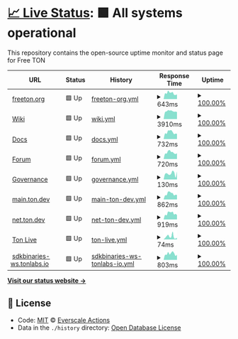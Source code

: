 # [📈 Live Status](https://everscale-actions.github.io/everscale-status): <!--live status--> **🟩 All systems operational**

This repository contains the open-source uptime monitor and status page for Free TON

<!--start: status pages-->
<!-- This summary is generated by Upptime (https://github.com/upptime/upptime) -->
<!-- Do not edit this manually, your changes will be overwritten -->
<!-- prettier-ignore -->
| URL | Status | History | Response Time | Uptime |
| --- | ------ | ------- | ------------- | ------ |
| <img alt="" src="https://favicons.githubusercontent.com/freeton.org" height="13"> [freeton.org](https://freeton.org) | 🟩 Up | [freeton-org.yml](https://github.com/everscale-actions/everscale-status/commits/HEAD/history/freeton-org.yml) | <details><summary><img alt="Response time graph" src="./graphs/freeton-org/response-time-week.png" height="20"> 643ms</summary><br><a href="https://everscale-actions.github.io/everscale-status/history/freeton-org"><img alt="Response time 505" src="https://img.shields.io/endpoint?url=https%3A%2F%2Fraw.githubusercontent.com%2Feverscale-actions%2Feverscale-status%2FHEAD%2Fapi%2Ffreeton-org%2Fresponse-time.json"></a><br><a href="https://everscale-actions.github.io/everscale-status/history/freeton-org"><img alt="24-hour response time 512" src="https://img.shields.io/endpoint?url=https%3A%2F%2Fraw.githubusercontent.com%2Feverscale-actions%2Feverscale-status%2FHEAD%2Fapi%2Ffreeton-org%2Fresponse-time-day.json"></a><br><a href="https://everscale-actions.github.io/everscale-status/history/freeton-org"><img alt="7-day response time 643" src="https://img.shields.io/endpoint?url=https%3A%2F%2Fraw.githubusercontent.com%2Feverscale-actions%2Feverscale-status%2FHEAD%2Fapi%2Ffreeton-org%2Fresponse-time-week.json"></a><br><a href="https://everscale-actions.github.io/everscale-status/history/freeton-org"><img alt="30-day response time 655" src="https://img.shields.io/endpoint?url=https%3A%2F%2Fraw.githubusercontent.com%2Feverscale-actions%2Feverscale-status%2FHEAD%2Fapi%2Ffreeton-org%2Fresponse-time-month.json"></a><br><a href="https://everscale-actions.github.io/everscale-status/history/freeton-org"><img alt="1-year response time 471" src="https://img.shields.io/endpoint?url=https%3A%2F%2Fraw.githubusercontent.com%2Feverscale-actions%2Feverscale-status%2FHEAD%2Fapi%2Ffreeton-org%2Fresponse-time-year.json"></a></details> | <details><summary><a href="https://everscale-actions.github.io/everscale-status/history/freeton-org">100.00%</a></summary><a href="https://everscale-actions.github.io/everscale-status/history/freeton-org"><img alt="All-time uptime 83.96%" src="https://img.shields.io/endpoint?url=https%3A%2F%2Fraw.githubusercontent.com%2Feverscale-actions%2Feverscale-status%2FHEAD%2Fapi%2Ffreeton-org%2Fuptime.json"></a><br><a href="https://everscale-actions.github.io/everscale-status/history/freeton-org"><img alt="24-hour uptime 100.00%" src="https://img.shields.io/endpoint?url=https%3A%2F%2Fraw.githubusercontent.com%2Feverscale-actions%2Feverscale-status%2FHEAD%2Fapi%2Ffreeton-org%2Fuptime-day.json"></a><br><a href="https://everscale-actions.github.io/everscale-status/history/freeton-org"><img alt="7-day uptime 100.00%" src="https://img.shields.io/endpoint?url=https%3A%2F%2Fraw.githubusercontent.com%2Feverscale-actions%2Feverscale-status%2FHEAD%2Fapi%2Ffreeton-org%2Fuptime-week.json"></a><br><a href="https://everscale-actions.github.io/everscale-status/history/freeton-org"><img alt="30-day uptime 99.57%" src="https://img.shields.io/endpoint?url=https%3A%2F%2Fraw.githubusercontent.com%2Feverscale-actions%2Feverscale-status%2FHEAD%2Fapi%2Ffreeton-org%2Fuptime-month.json"></a><br><a href="https://everscale-actions.github.io/everscale-status/history/freeton-org"><img alt="1-year uptime 81.01%" src="https://img.shields.io/endpoint?url=https%3A%2F%2Fraw.githubusercontent.com%2Feverscale-actions%2Feverscale-status%2FHEAD%2Fapi%2Ffreeton-org%2Fuptime-year.json"></a></details>
| <img alt="" src="https://favicons.githubusercontent.com/freeton.wiki" height="13"> [Wiki](https://freeton.wiki) | 🟩 Up | [wiki.yml](https://github.com/everscale-actions/everscale-status/commits/HEAD/history/wiki.yml) | <details><summary><img alt="Response time graph" src="./graphs/wiki/response-time-week.png" height="20"> 3910ms</summary><br><a href="https://everscale-actions.github.io/everscale-status/history/wiki"><img alt="Response time 4041" src="https://img.shields.io/endpoint?url=https%3A%2F%2Fraw.githubusercontent.com%2Feverscale-actions%2Feverscale-status%2FHEAD%2Fapi%2Fwiki%2Fresponse-time.json"></a><br><a href="https://everscale-actions.github.io/everscale-status/history/wiki"><img alt="24-hour response time 3513" src="https://img.shields.io/endpoint?url=https%3A%2F%2Fraw.githubusercontent.com%2Feverscale-actions%2Feverscale-status%2FHEAD%2Fapi%2Fwiki%2Fresponse-time-day.json"></a><br><a href="https://everscale-actions.github.io/everscale-status/history/wiki"><img alt="7-day response time 3910" src="https://img.shields.io/endpoint?url=https%3A%2F%2Fraw.githubusercontent.com%2Feverscale-actions%2Feverscale-status%2FHEAD%2Fapi%2Fwiki%2Fresponse-time-week.json"></a><br><a href="https://everscale-actions.github.io/everscale-status/history/wiki"><img alt="30-day response time 3896" src="https://img.shields.io/endpoint?url=https%3A%2F%2Fraw.githubusercontent.com%2Feverscale-actions%2Feverscale-status%2FHEAD%2Fapi%2Fwiki%2Fresponse-time-month.json"></a><br><a href="https://everscale-actions.github.io/everscale-status/history/wiki"><img alt="1-year response time 4104" src="https://img.shields.io/endpoint?url=https%3A%2F%2Fraw.githubusercontent.com%2Feverscale-actions%2Feverscale-status%2FHEAD%2Fapi%2Fwiki%2Fresponse-time-year.json"></a></details> | <details><summary><a href="https://everscale-actions.github.io/everscale-status/history/wiki">100.00%</a></summary><a href="https://everscale-actions.github.io/everscale-status/history/wiki"><img alt="All-time uptime 99.82%" src="https://img.shields.io/endpoint?url=https%3A%2F%2Fraw.githubusercontent.com%2Feverscale-actions%2Feverscale-status%2FHEAD%2Fapi%2Fwiki%2Fuptime.json"></a><br><a href="https://everscale-actions.github.io/everscale-status/history/wiki"><img alt="24-hour uptime 100.00%" src="https://img.shields.io/endpoint?url=https%3A%2F%2Fraw.githubusercontent.com%2Feverscale-actions%2Feverscale-status%2FHEAD%2Fapi%2Fwiki%2Fuptime-day.json"></a><br><a href="https://everscale-actions.github.io/everscale-status/history/wiki"><img alt="7-day uptime 100.00%" src="https://img.shields.io/endpoint?url=https%3A%2F%2Fraw.githubusercontent.com%2Feverscale-actions%2Feverscale-status%2FHEAD%2Fapi%2Fwiki%2Fuptime-week.json"></a><br><a href="https://everscale-actions.github.io/everscale-status/history/wiki"><img alt="30-day uptime 100.00%" src="https://img.shields.io/endpoint?url=https%3A%2F%2Fraw.githubusercontent.com%2Feverscale-actions%2Feverscale-status%2FHEAD%2Fapi%2Fwiki%2Fuptime-month.json"></a><br><a href="https://everscale-actions.github.io/everscale-status/history/wiki"><img alt="1-year uptime 99.79%" src="https://img.shields.io/endpoint?url=https%3A%2F%2Fraw.githubusercontent.com%2Feverscale-actions%2Feverscale-status%2FHEAD%2Fapi%2Fwiki%2Fuptime-year.json"></a></details>
| <img alt="" src="https://favicons.githubusercontent.com/docs.ton.dev" height="13"> [Docs](http://docs.ton.dev) | 🟩 Up | [docs.yml](https://github.com/everscale-actions/everscale-status/commits/HEAD/history/docs.yml) | <details><summary><img alt="Response time graph" src="./graphs/docs/response-time-week.png" height="20"> 732ms</summary><br><a href="https://everscale-actions.github.io/everscale-status/history/docs"><img alt="Response time 748" src="https://img.shields.io/endpoint?url=https%3A%2F%2Fraw.githubusercontent.com%2Feverscale-actions%2Feverscale-status%2FHEAD%2Fapi%2Fdocs%2Fresponse-time.json"></a><br><a href="https://everscale-actions.github.io/everscale-status/history/docs"><img alt="24-hour response time 577" src="https://img.shields.io/endpoint?url=https%3A%2F%2Fraw.githubusercontent.com%2Feverscale-actions%2Feverscale-status%2FHEAD%2Fapi%2Fdocs%2Fresponse-time-day.json"></a><br><a href="https://everscale-actions.github.io/everscale-status/history/docs"><img alt="7-day response time 732" src="https://img.shields.io/endpoint?url=https%3A%2F%2Fraw.githubusercontent.com%2Feverscale-actions%2Feverscale-status%2FHEAD%2Fapi%2Fdocs%2Fresponse-time-week.json"></a><br><a href="https://everscale-actions.github.io/everscale-status/history/docs"><img alt="30-day response time 718" src="https://img.shields.io/endpoint?url=https%3A%2F%2Fraw.githubusercontent.com%2Feverscale-actions%2Feverscale-status%2FHEAD%2Fapi%2Fdocs%2Fresponse-time-month.json"></a><br><a href="https://everscale-actions.github.io/everscale-status/history/docs"><img alt="1-year response time 748" src="https://img.shields.io/endpoint?url=https%3A%2F%2Fraw.githubusercontent.com%2Feverscale-actions%2Feverscale-status%2FHEAD%2Fapi%2Fdocs%2Fresponse-time-year.json"></a></details> | <details><summary><a href="https://everscale-actions.github.io/everscale-status/history/docs">100.00%</a></summary><a href="https://everscale-actions.github.io/everscale-status/history/docs"><img alt="All-time uptime 99.97%" src="https://img.shields.io/endpoint?url=https%3A%2F%2Fraw.githubusercontent.com%2Feverscale-actions%2Feverscale-status%2FHEAD%2Fapi%2Fdocs%2Fuptime.json"></a><br><a href="https://everscale-actions.github.io/everscale-status/history/docs"><img alt="24-hour uptime 100.00%" src="https://img.shields.io/endpoint?url=https%3A%2F%2Fraw.githubusercontent.com%2Feverscale-actions%2Feverscale-status%2FHEAD%2Fapi%2Fdocs%2Fuptime-day.json"></a><br><a href="https://everscale-actions.github.io/everscale-status/history/docs"><img alt="7-day uptime 100.00%" src="https://img.shields.io/endpoint?url=https%3A%2F%2Fraw.githubusercontent.com%2Feverscale-actions%2Feverscale-status%2FHEAD%2Fapi%2Fdocs%2Fuptime-week.json"></a><br><a href="https://everscale-actions.github.io/everscale-status/history/docs"><img alt="30-day uptime 100.00%" src="https://img.shields.io/endpoint?url=https%3A%2F%2Fraw.githubusercontent.com%2Feverscale-actions%2Feverscale-status%2FHEAD%2Fapi%2Fdocs%2Fuptime-month.json"></a><br><a href="https://everscale-actions.github.io/everscale-status/history/docs"><img alt="1-year uptime 99.99%" src="https://img.shields.io/endpoint?url=https%3A%2F%2Fraw.githubusercontent.com%2Feverscale-actions%2Feverscale-status%2FHEAD%2Fapi%2Fdocs%2Fuptime-year.json"></a></details>
| <img alt="" src="https://favicons.githubusercontent.com/forum.freeton.org" height="13"> [Forum](https://forum.freeton.org) | 🟩 Up | [forum.yml](https://github.com/everscale-actions/everscale-status/commits/HEAD/history/forum.yml) | <details><summary><img alt="Response time graph" src="./graphs/forum/response-time-week.png" height="20"> 720ms</summary><br><a href="https://everscale-actions.github.io/everscale-status/history/forum"><img alt="Response time 703" src="https://img.shields.io/endpoint?url=https%3A%2F%2Fraw.githubusercontent.com%2Feverscale-actions%2Feverscale-status%2FHEAD%2Fapi%2Fforum%2Fresponse-time.json"></a><br><a href="https://everscale-actions.github.io/everscale-status/history/forum"><img alt="24-hour response time 628" src="https://img.shields.io/endpoint?url=https%3A%2F%2Fraw.githubusercontent.com%2Feverscale-actions%2Feverscale-status%2FHEAD%2Fapi%2Fforum%2Fresponse-time-day.json"></a><br><a href="https://everscale-actions.github.io/everscale-status/history/forum"><img alt="7-day response time 720" src="https://img.shields.io/endpoint?url=https%3A%2F%2Fraw.githubusercontent.com%2Feverscale-actions%2Feverscale-status%2FHEAD%2Fapi%2Fforum%2Fresponse-time-week.json"></a><br><a href="https://everscale-actions.github.io/everscale-status/history/forum"><img alt="30-day response time 739" src="https://img.shields.io/endpoint?url=https%3A%2F%2Fraw.githubusercontent.com%2Feverscale-actions%2Feverscale-status%2FHEAD%2Fapi%2Fforum%2Fresponse-time-month.json"></a><br><a href="https://everscale-actions.github.io/everscale-status/history/forum"><img alt="1-year response time 723" src="https://img.shields.io/endpoint?url=https%3A%2F%2Fraw.githubusercontent.com%2Feverscale-actions%2Feverscale-status%2FHEAD%2Fapi%2Fforum%2Fresponse-time-year.json"></a></details> | <details><summary><a href="https://everscale-actions.github.io/everscale-status/history/forum">100.00%</a></summary><a href="https://everscale-actions.github.io/everscale-status/history/forum"><img alt="All-time uptime 99.96%" src="https://img.shields.io/endpoint?url=https%3A%2F%2Fraw.githubusercontent.com%2Feverscale-actions%2Feverscale-status%2FHEAD%2Fapi%2Fforum%2Fuptime.json"></a><br><a href="https://everscale-actions.github.io/everscale-status/history/forum"><img alt="24-hour uptime 100.00%" src="https://img.shields.io/endpoint?url=https%3A%2F%2Fraw.githubusercontent.com%2Feverscale-actions%2Feverscale-status%2FHEAD%2Fapi%2Fforum%2Fuptime-day.json"></a><br><a href="https://everscale-actions.github.io/everscale-status/history/forum"><img alt="7-day uptime 100.00%" src="https://img.shields.io/endpoint?url=https%3A%2F%2Fraw.githubusercontent.com%2Feverscale-actions%2Feverscale-status%2FHEAD%2Fapi%2Fforum%2Fuptime-week.json"></a><br><a href="https://everscale-actions.github.io/everscale-status/history/forum"><img alt="30-day uptime 99.97%" src="https://img.shields.io/endpoint?url=https%3A%2F%2Fraw.githubusercontent.com%2Feverscale-actions%2Feverscale-status%2FHEAD%2Fapi%2Fforum%2Fuptime-month.json"></a><br><a href="https://everscale-actions.github.io/everscale-status/history/forum"><img alt="1-year uptime 99.96%" src="https://img.shields.io/endpoint?url=https%3A%2F%2Fraw.githubusercontent.com%2Feverscale-actions%2Feverscale-status%2FHEAD%2Fapi%2Fforum%2Fuptime-year.json"></a></details>
| <img alt="" src="https://favicons.githubusercontent.com/gov.freeton.org" height="13"> [Governance](https://gov.freeton.org) | 🟩 Up | [governance.yml](https://github.com/everscale-actions/everscale-status/commits/HEAD/history/governance.yml) | <details><summary><img alt="Response time graph" src="./graphs/governance/response-time-week.png" height="20"> 130ms</summary><br><a href="https://everscale-actions.github.io/everscale-status/history/governance"><img alt="Response time 259" src="https://img.shields.io/endpoint?url=https%3A%2F%2Fraw.githubusercontent.com%2Feverscale-actions%2Feverscale-status%2FHEAD%2Fapi%2Fgovernance%2Fresponse-time.json"></a><br><a href="https://everscale-actions.github.io/everscale-status/history/governance"><img alt="24-hour response time 173" src="https://img.shields.io/endpoint?url=https%3A%2F%2Fraw.githubusercontent.com%2Feverscale-actions%2Feverscale-status%2FHEAD%2Fapi%2Fgovernance%2Fresponse-time-day.json"></a><br><a href="https://everscale-actions.github.io/everscale-status/history/governance"><img alt="7-day response time 130" src="https://img.shields.io/endpoint?url=https%3A%2F%2Fraw.githubusercontent.com%2Feverscale-actions%2Feverscale-status%2FHEAD%2Fapi%2Fgovernance%2Fresponse-time-week.json"></a><br><a href="https://everscale-actions.github.io/everscale-status/history/governance"><img alt="30-day response time 158" src="https://img.shields.io/endpoint?url=https%3A%2F%2Fraw.githubusercontent.com%2Feverscale-actions%2Feverscale-status%2FHEAD%2Fapi%2Fgovernance%2Fresponse-time-month.json"></a><br><a href="https://everscale-actions.github.io/everscale-status/history/governance"><img alt="1-year response time 218" src="https://img.shields.io/endpoint?url=https%3A%2F%2Fraw.githubusercontent.com%2Feverscale-actions%2Feverscale-status%2FHEAD%2Fapi%2Fgovernance%2Fresponse-time-year.json"></a></details> | <details><summary><a href="https://everscale-actions.github.io/everscale-status/history/governance">100.00%</a></summary><a href="https://everscale-actions.github.io/everscale-status/history/governance"><img alt="All-time uptime 99.94%" src="https://img.shields.io/endpoint?url=https%3A%2F%2Fraw.githubusercontent.com%2Feverscale-actions%2Feverscale-status%2FHEAD%2Fapi%2Fgovernance%2Fuptime.json"></a><br><a href="https://everscale-actions.github.io/everscale-status/history/governance"><img alt="24-hour uptime 100.00%" src="https://img.shields.io/endpoint?url=https%3A%2F%2Fraw.githubusercontent.com%2Feverscale-actions%2Feverscale-status%2FHEAD%2Fapi%2Fgovernance%2Fuptime-day.json"></a><br><a href="https://everscale-actions.github.io/everscale-status/history/governance"><img alt="7-day uptime 100.00%" src="https://img.shields.io/endpoint?url=https%3A%2F%2Fraw.githubusercontent.com%2Feverscale-actions%2Feverscale-status%2FHEAD%2Fapi%2Fgovernance%2Fuptime-week.json"></a><br><a href="https://everscale-actions.github.io/everscale-status/history/governance"><img alt="30-day uptime 100.00%" src="https://img.shields.io/endpoint?url=https%3A%2F%2Fraw.githubusercontent.com%2Feverscale-actions%2Feverscale-status%2FHEAD%2Fapi%2Fgovernance%2Fuptime-month.json"></a><br><a href="https://everscale-actions.github.io/everscale-status/history/governance"><img alt="1-year uptime 99.93%" src="https://img.shields.io/endpoint?url=https%3A%2F%2Fraw.githubusercontent.com%2Feverscale-actions%2Feverscale-status%2FHEAD%2Fapi%2Fgovernance%2Fuptime-year.json"></a></details>
| <img alt="" src="https://favicons.githubusercontent.com/main.ton.dev" height="13"> [main.ton.dev](http://main.ton.dev) | 🟩 Up | [main-ton-dev.yml](https://github.com/everscale-actions/everscale-status/commits/HEAD/history/main-ton-dev.yml) | <details><summary><img alt="Response time graph" src="./graphs/main-ton-dev/response-time-week.png" height="20"> 862ms</summary><br><a href="https://everscale-actions.github.io/everscale-status/history/main-ton-dev"><img alt="Response time 695" src="https://img.shields.io/endpoint?url=https%3A%2F%2Fraw.githubusercontent.com%2Feverscale-actions%2Feverscale-status%2FHEAD%2Fapi%2Fmain-ton-dev%2Fresponse-time.json"></a><br><a href="https://everscale-actions.github.io/everscale-status/history/main-ton-dev"><img alt="24-hour response time 699" src="https://img.shields.io/endpoint?url=https%3A%2F%2Fraw.githubusercontent.com%2Feverscale-actions%2Feverscale-status%2FHEAD%2Fapi%2Fmain-ton-dev%2Fresponse-time-day.json"></a><br><a href="https://everscale-actions.github.io/everscale-status/history/main-ton-dev"><img alt="7-day response time 862" src="https://img.shields.io/endpoint?url=https%3A%2F%2Fraw.githubusercontent.com%2Feverscale-actions%2Feverscale-status%2FHEAD%2Fapi%2Fmain-ton-dev%2Fresponse-time-week.json"></a><br><a href="https://everscale-actions.github.io/everscale-status/history/main-ton-dev"><img alt="30-day response time 931" src="https://img.shields.io/endpoint?url=https%3A%2F%2Fraw.githubusercontent.com%2Feverscale-actions%2Feverscale-status%2FHEAD%2Fapi%2Fmain-ton-dev%2Fresponse-time-month.json"></a><br><a href="https://everscale-actions.github.io/everscale-status/history/main-ton-dev"><img alt="1-year response time 710" src="https://img.shields.io/endpoint?url=https%3A%2F%2Fraw.githubusercontent.com%2Feverscale-actions%2Feverscale-status%2FHEAD%2Fapi%2Fmain-ton-dev%2Fresponse-time-year.json"></a></details> | <details><summary><a href="https://everscale-actions.github.io/everscale-status/history/main-ton-dev">100.00%</a></summary><a href="https://everscale-actions.github.io/everscale-status/history/main-ton-dev"><img alt="All-time uptime 96.85%" src="https://img.shields.io/endpoint?url=https%3A%2F%2Fraw.githubusercontent.com%2Feverscale-actions%2Feverscale-status%2FHEAD%2Fapi%2Fmain-ton-dev%2Fuptime.json"></a><br><a href="https://everscale-actions.github.io/everscale-status/history/main-ton-dev"><img alt="24-hour uptime 100.00%" src="https://img.shields.io/endpoint?url=https%3A%2F%2Fraw.githubusercontent.com%2Feverscale-actions%2Feverscale-status%2FHEAD%2Fapi%2Fmain-ton-dev%2Fuptime-day.json"></a><br><a href="https://everscale-actions.github.io/everscale-status/history/main-ton-dev"><img alt="7-day uptime 100.00%" src="https://img.shields.io/endpoint?url=https%3A%2F%2Fraw.githubusercontent.com%2Feverscale-actions%2Feverscale-status%2FHEAD%2Fapi%2Fmain-ton-dev%2Fuptime-week.json"></a><br><a href="https://everscale-actions.github.io/everscale-status/history/main-ton-dev"><img alt="30-day uptime 100.00%" src="https://img.shields.io/endpoint?url=https%3A%2F%2Fraw.githubusercontent.com%2Feverscale-actions%2Feverscale-status%2FHEAD%2Fapi%2Fmain-ton-dev%2Fuptime-month.json"></a><br><a href="https://everscale-actions.github.io/everscale-status/history/main-ton-dev"><img alt="1-year uptime 96.27%" src="https://img.shields.io/endpoint?url=https%3A%2F%2Fraw.githubusercontent.com%2Feverscale-actions%2Feverscale-status%2FHEAD%2Fapi%2Fmain-ton-dev%2Fuptime-year.json"></a></details>
| <img alt="" src="https://favicons.githubusercontent.com/net.ton.dev" height="13"> [net.ton.dev](http://net.ton.dev) | 🟩 Up | [net-ton-dev.yml](https://github.com/everscale-actions/everscale-status/commits/HEAD/history/net-ton-dev.yml) | <details><summary><img alt="Response time graph" src="./graphs/net-ton-dev/response-time-week.png" height="20"> 919ms</summary><br><a href="https://everscale-actions.github.io/everscale-status/history/net-ton-dev"><img alt="Response time 684" src="https://img.shields.io/endpoint?url=https%3A%2F%2Fraw.githubusercontent.com%2Feverscale-actions%2Feverscale-status%2FHEAD%2Fapi%2Fnet-ton-dev%2Fresponse-time.json"></a><br><a href="https://everscale-actions.github.io/everscale-status/history/net-ton-dev"><img alt="24-hour response time 675" src="https://img.shields.io/endpoint?url=https%3A%2F%2Fraw.githubusercontent.com%2Feverscale-actions%2Feverscale-status%2FHEAD%2Fapi%2Fnet-ton-dev%2Fresponse-time-day.json"></a><br><a href="https://everscale-actions.github.io/everscale-status/history/net-ton-dev"><img alt="7-day response time 919" src="https://img.shields.io/endpoint?url=https%3A%2F%2Fraw.githubusercontent.com%2Feverscale-actions%2Feverscale-status%2FHEAD%2Fapi%2Fnet-ton-dev%2Fresponse-time-week.json"></a><br><a href="https://everscale-actions.github.io/everscale-status/history/net-ton-dev"><img alt="30-day response time 930" src="https://img.shields.io/endpoint?url=https%3A%2F%2Fraw.githubusercontent.com%2Feverscale-actions%2Feverscale-status%2FHEAD%2Fapi%2Fnet-ton-dev%2Fresponse-time-month.json"></a><br><a href="https://everscale-actions.github.io/everscale-status/history/net-ton-dev"><img alt="1-year response time 701" src="https://img.shields.io/endpoint?url=https%3A%2F%2Fraw.githubusercontent.com%2Feverscale-actions%2Feverscale-status%2FHEAD%2Fapi%2Fnet-ton-dev%2Fresponse-time-year.json"></a></details> | <details><summary><a href="https://everscale-actions.github.io/everscale-status/history/net-ton-dev">100.00%</a></summary><a href="https://everscale-actions.github.io/everscale-status/history/net-ton-dev"><img alt="All-time uptime 99.67%" src="https://img.shields.io/endpoint?url=https%3A%2F%2Fraw.githubusercontent.com%2Feverscale-actions%2Feverscale-status%2FHEAD%2Fapi%2Fnet-ton-dev%2Fuptime.json"></a><br><a href="https://everscale-actions.github.io/everscale-status/history/net-ton-dev"><img alt="24-hour uptime 100.00%" src="https://img.shields.io/endpoint?url=https%3A%2F%2Fraw.githubusercontent.com%2Feverscale-actions%2Feverscale-status%2FHEAD%2Fapi%2Fnet-ton-dev%2Fuptime-day.json"></a><br><a href="https://everscale-actions.github.io/everscale-status/history/net-ton-dev"><img alt="7-day uptime 100.00%" src="https://img.shields.io/endpoint?url=https%3A%2F%2Fraw.githubusercontent.com%2Feverscale-actions%2Feverscale-status%2FHEAD%2Fapi%2Fnet-ton-dev%2Fuptime-week.json"></a><br><a href="https://everscale-actions.github.io/everscale-status/history/net-ton-dev"><img alt="30-day uptime 100.00%" src="https://img.shields.io/endpoint?url=https%3A%2F%2Fraw.githubusercontent.com%2Feverscale-actions%2Feverscale-status%2FHEAD%2Fapi%2Fnet-ton-dev%2Fuptime-month.json"></a><br><a href="https://everscale-actions.github.io/everscale-status/history/net-ton-dev"><img alt="1-year uptime 99.67%" src="https://img.shields.io/endpoint?url=https%3A%2F%2Fraw.githubusercontent.com%2Feverscale-actions%2Feverscale-status%2FHEAD%2Fapi%2Fnet-ton-dev%2Fuptime-year.json"></a></details>
| <img alt="" src="https://favicons.githubusercontent.com/ton.live" height="13"> [Ton Live](https://ton.live) | 🟩 Up | [ton-live.yml](https://github.com/everscale-actions/everscale-status/commits/HEAD/history/ton-live.yml) | <details><summary><img alt="Response time graph" src="./graphs/ton-live/response-time-week.png" height="20"> 74ms</summary><br><a href="https://everscale-actions.github.io/everscale-status/history/ton-live"><img alt="Response time 165" src="https://img.shields.io/endpoint?url=https%3A%2F%2Fraw.githubusercontent.com%2Feverscale-actions%2Feverscale-status%2FHEAD%2Fapi%2Fton-live%2Fresponse-time.json"></a><br><a href="https://everscale-actions.github.io/everscale-status/history/ton-live"><img alt="24-hour response time 44" src="https://img.shields.io/endpoint?url=https%3A%2F%2Fraw.githubusercontent.com%2Feverscale-actions%2Feverscale-status%2FHEAD%2Fapi%2Fton-live%2Fresponse-time-day.json"></a><br><a href="https://everscale-actions.github.io/everscale-status/history/ton-live"><img alt="7-day response time 74" src="https://img.shields.io/endpoint?url=https%3A%2F%2Fraw.githubusercontent.com%2Feverscale-actions%2Feverscale-status%2FHEAD%2Fapi%2Fton-live%2Fresponse-time-week.json"></a><br><a href="https://everscale-actions.github.io/everscale-status/history/ton-live"><img alt="30-day response time 86" src="https://img.shields.io/endpoint?url=https%3A%2F%2Fraw.githubusercontent.com%2Feverscale-actions%2Feverscale-status%2FHEAD%2Fapi%2Fton-live%2Fresponse-time-month.json"></a><br><a href="https://everscale-actions.github.io/everscale-status/history/ton-live"><img alt="1-year response time 111" src="https://img.shields.io/endpoint?url=https%3A%2F%2Fraw.githubusercontent.com%2Feverscale-actions%2Feverscale-status%2FHEAD%2Fapi%2Fton-live%2Fresponse-time-year.json"></a></details> | <details><summary><a href="https://everscale-actions.github.io/everscale-status/history/ton-live">100.00%</a></summary><a href="https://everscale-actions.github.io/everscale-status/history/ton-live"><img alt="All-time uptime 99.99%" src="https://img.shields.io/endpoint?url=https%3A%2F%2Fraw.githubusercontent.com%2Feverscale-actions%2Feverscale-status%2FHEAD%2Fapi%2Fton-live%2Fuptime.json"></a><br><a href="https://everscale-actions.github.io/everscale-status/history/ton-live"><img alt="24-hour uptime 100.00%" src="https://img.shields.io/endpoint?url=https%3A%2F%2Fraw.githubusercontent.com%2Feverscale-actions%2Feverscale-status%2FHEAD%2Fapi%2Fton-live%2Fuptime-day.json"></a><br><a href="https://everscale-actions.github.io/everscale-status/history/ton-live"><img alt="7-day uptime 100.00%" src="https://img.shields.io/endpoint?url=https%3A%2F%2Fraw.githubusercontent.com%2Feverscale-actions%2Feverscale-status%2FHEAD%2Fapi%2Fton-live%2Fuptime-week.json"></a><br><a href="https://everscale-actions.github.io/everscale-status/history/ton-live"><img alt="30-day uptime 100.00%" src="https://img.shields.io/endpoint?url=https%3A%2F%2Fraw.githubusercontent.com%2Feverscale-actions%2Feverscale-status%2FHEAD%2Fapi%2Fton-live%2Fuptime-month.json"></a><br><a href="https://everscale-actions.github.io/everscale-status/history/ton-live"><img alt="1-year uptime 99.99%" src="https://img.shields.io/endpoint?url=https%3A%2F%2Fraw.githubusercontent.com%2Feverscale-actions%2Feverscale-status%2FHEAD%2Fapi%2Fton-live%2Fuptime-year.json"></a></details>
| <img alt="" src="https://favicons.githubusercontent.com/sdkbinaries-ws.tonlabs.io" height="13"> [sdkbinaries-ws.tonlabs.io](http://sdkbinaries-ws.tonlabs.io) | 🟩 Up | [sdkbinaries-ws-tonlabs-io.yml](https://github.com/everscale-actions/everscale-status/commits/HEAD/history/sdkbinaries-ws-tonlabs-io.yml) | <details><summary><img alt="Response time graph" src="./graphs/sdkbinaries-ws-tonlabs-io/response-time-week.png" height="20"> 803ms</summary><br><a href="https://everscale-actions.github.io/everscale-status/history/sdkbinaries-ws-tonlabs-io"><img alt="Response time 883" src="https://img.shields.io/endpoint?url=https%3A%2F%2Fraw.githubusercontent.com%2Feverscale-actions%2Feverscale-status%2FHEAD%2Fapi%2Fsdkbinaries-ws-tonlabs-io%2Fresponse-time.json"></a><br><a href="https://everscale-actions.github.io/everscale-status/history/sdkbinaries-ws-tonlabs-io"><img alt="24-hour response time 677" src="https://img.shields.io/endpoint?url=https%3A%2F%2Fraw.githubusercontent.com%2Feverscale-actions%2Feverscale-status%2FHEAD%2Fapi%2Fsdkbinaries-ws-tonlabs-io%2Fresponse-time-day.json"></a><br><a href="https://everscale-actions.github.io/everscale-status/history/sdkbinaries-ws-tonlabs-io"><img alt="7-day response time 803" src="https://img.shields.io/endpoint?url=https%3A%2F%2Fraw.githubusercontent.com%2Feverscale-actions%2Feverscale-status%2FHEAD%2Fapi%2Fsdkbinaries-ws-tonlabs-io%2Fresponse-time-week.json"></a><br><a href="https://everscale-actions.github.io/everscale-status/history/sdkbinaries-ws-tonlabs-io"><img alt="30-day response time 822" src="https://img.shields.io/endpoint?url=https%3A%2F%2Fraw.githubusercontent.com%2Feverscale-actions%2Feverscale-status%2FHEAD%2Fapi%2Fsdkbinaries-ws-tonlabs-io%2Fresponse-time-month.json"></a><br><a href="https://everscale-actions.github.io/everscale-status/history/sdkbinaries-ws-tonlabs-io"><img alt="1-year response time 877" src="https://img.shields.io/endpoint?url=https%3A%2F%2Fraw.githubusercontent.com%2Feverscale-actions%2Feverscale-status%2FHEAD%2Fapi%2Fsdkbinaries-ws-tonlabs-io%2Fresponse-time-year.json"></a></details> | <details><summary><a href="https://everscale-actions.github.io/everscale-status/history/sdkbinaries-ws-tonlabs-io">100.00%</a></summary><a href="https://everscale-actions.github.io/everscale-status/history/sdkbinaries-ws-tonlabs-io"><img alt="All-time uptime 99.96%" src="https://img.shields.io/endpoint?url=https%3A%2F%2Fraw.githubusercontent.com%2Feverscale-actions%2Feverscale-status%2FHEAD%2Fapi%2Fsdkbinaries-ws-tonlabs-io%2Fuptime.json"></a><br><a href="https://everscale-actions.github.io/everscale-status/history/sdkbinaries-ws-tonlabs-io"><img alt="24-hour uptime 100.00%" src="https://img.shields.io/endpoint?url=https%3A%2F%2Fraw.githubusercontent.com%2Feverscale-actions%2Feverscale-status%2FHEAD%2Fapi%2Fsdkbinaries-ws-tonlabs-io%2Fuptime-day.json"></a><br><a href="https://everscale-actions.github.io/everscale-status/history/sdkbinaries-ws-tonlabs-io"><img alt="7-day uptime 100.00%" src="https://img.shields.io/endpoint?url=https%3A%2F%2Fraw.githubusercontent.com%2Feverscale-actions%2Feverscale-status%2FHEAD%2Fapi%2Fsdkbinaries-ws-tonlabs-io%2Fuptime-week.json"></a><br><a href="https://everscale-actions.github.io/everscale-status/history/sdkbinaries-ws-tonlabs-io"><img alt="30-day uptime 100.00%" src="https://img.shields.io/endpoint?url=https%3A%2F%2Fraw.githubusercontent.com%2Feverscale-actions%2Feverscale-status%2FHEAD%2Fapi%2Fsdkbinaries-ws-tonlabs-io%2Fuptime-month.json"></a><br><a href="https://everscale-actions.github.io/everscale-status/history/sdkbinaries-ws-tonlabs-io"><img alt="1-year uptime 99.96%" src="https://img.shields.io/endpoint?url=https%3A%2F%2Fraw.githubusercontent.com%2Feverscale-actions%2Feverscale-status%2FHEAD%2Fapi%2Fsdkbinaries-ws-tonlabs-io%2Fuptime-year.json"></a></details>

<!--end: status pages-->

[**Visit our status website →**](https://everscale-actions.github.io/everscale-status)

## 📄 License

- Code: [MIT](./LICENSE) © [Everscale Actions](https://github.com/everscale-actions)
- Data in the `./history` directory: [Open Database License](https://opendatacommons.org/licenses/odbl/1-0/)
